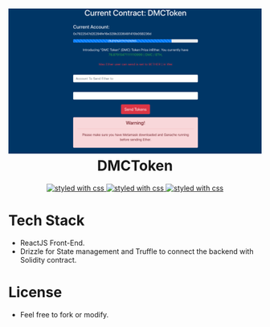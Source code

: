 <h1 align="center">
  <img src="https://raw.githubusercontent.com/wcisco17/DMCToken/master/src/components/assets/img/Screen%20Shot%202018-11-29%20at%205.08.52%20PM.png" alt="..." />
  DMCToken
</h1>
 
<p align="center">
  <a href="https://github.com/prettier/prettier">
    <img
      src="https://img.shields.io/badge/styled_with-css-ff69b4.svg?style=flat-square"
      alt="styled with css"
    />
  </a>
    <a href="https://github.com/prettier/prettier">
    <img
      src="https://img.shields.io/badge/build-ReactJS-051937.svg?style=flat-square"
      alt="styled with css"
    />
  </a>
      <a href="https://github.com/prettier/prettier">
    <img
      src="https://img.shields.io/badge/Contract_build_with-Solidity-000000.svg?style=flat-square"
      alt="styled with css"
    />
  </a>
</p>



# Tech Stack
  - ReactJS Front-End.
  - Drizzle for State management and Truffle to connect the backend with Solidity contract.

# License
  - Feel free to fork or modify.
